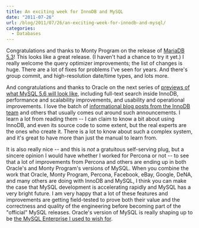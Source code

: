 ```yaml
---
title: An exciting week for InnoDB and MySQL
date: "2011-07-26"
url: /blog/2011/07/26/an-exciting-week-for-innodb-and-mysql/
categories:
  - Databases
---
```

Congratulations and thanks to Monty Program on the release of [MariaDB 5.3](http://kb.askmonty.org/en/what-is-mariadb-53)! This looks like a great release. (I haven't had a chance to try it yet.) I really welcome the query optimizer improvements; the list of changes is huge. There are a lot of fixes for problems I've seen for years. And there's group commit, and high-resolution date/time types, and lots more.

And congratulations and thanks to Oracle on the next series of [previews of what MySQL 5.6 will look like](http://www.oracle.com/us/corporate/press/439460), including full-text search inside InnoDB, performance and scalability improvements, and usability and operational improvements. I love the batch of [informational blog posts from the InnoDB team](http://blogs.innodb.com/wp/2011/07/) and others that usually comes out around such announcements. I learn a lot from reading them -- I can claim to know a bit about using InnoDB, and even its source code to some extent, but the real experts are the ones who create it. There is a lot to know about such a complex system, and it's great to have more than just the manual to learn from.

It is also really nice -- and this is *not* a gratuitous self-serving plug, but a sincere opinion I would have whether I worked for Percona or not -- to see that a lot of improvements from Percona and others are ending up in both Oracle's and Monty Program's versions of MySQL. When you combine the work that Oracle, Monty Program, Percona, Facebook, eBay, Google, DeNA, and many others are doing with InnoDB and MySQL, I think you can make the case that MySQL development is accelerating rapidly and MySQL has a very bright future. I am very happy that a lot of these features and improvements are getting field-tested to prove both their value and the correctness and quality of the engineering before becoming part of the "official" MySQL releases. Oracle's version of MySQL is really shaping up to be [the MySQL Enterprise I used to wish for](/blog/2007/08/12/what-would-make-me-buy-mysql-enterprise/ "What would make me buy MySQL Enterprise?").


